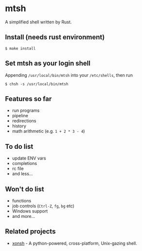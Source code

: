 # mtsh

A simplified shell written by Rust.


## Install (needs rust environment)

```
$ make install
```


## Set mtsh as your login shell

Appending `/usr/local/bin/mtsh` into your `/etc/shells`, then run
```
$ chsh -s /usr/local/bin/mtsh
```


## Features so far

- run programs
- pipeline
- redirections
- history
- math arithmetic (e.g. `1 + 2 * 3 - 4`)


## To do list

- update ENV vars
- completions
- rc file
- and less...


## Won't do list

- functions
- job controls (`Ctrl-Z`, `fg`, `bg` etc)
- Windows support
- and more...


## Related projects

- [xonsh](https://github.com/xonsh/xonsh) - A python-powered, cross-platform,
Unix-gazing shell.
